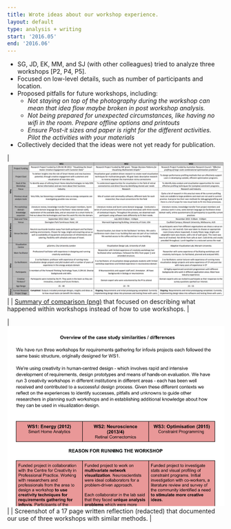 ```yaml
---
title: Wrote ideas about our workshop experience.
layout: default
type: analysis + writing
start: '2016.05'
end: '2016.06'
---
```

 - SG, JD, EK, MM, and SJ (with other colleagues) tried to analyze three workshops [P2, P4, P5].
 - Focused on low-level details, such as number of participants and location.
 - Proposed pitfalls for future workshops, including:
	- _Not staying on top of the photography during the workshop can mean that idea flow maybe broken in post workshop analysis._
	- _Not being prepared for unexpected circumstances, like having no wifi in the room. Prepare offline options and printouts_
	- _Ensure Post-it sizes and paper is right for the different activities. Pilot the activities with your materials_
 - Collectively decided that the ideas were not yet ready for publication.


 | ![comparison](../assets/documents/2016.06-beliv-summary.png) |
 | [Summary of comparison (png)] that focused on describing what happened within workshops instead of how to use workshops. |

 | ![reflection](../assets/documents/2016.06-beliv-reflection.png) |
 | Screenshot of a 17 page written reflection (redacted) that documented our use of three workshops with similar methods. |

 [Summary of comparison (png)]: ../assets/documents/2016.06-beliv-summary.png
